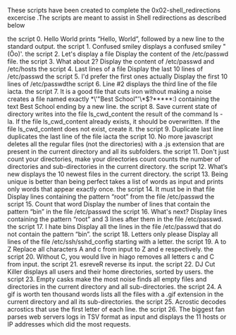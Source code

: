 These scripts have been created to complete the 0x02-shell_redirections excercise .The scripts are meant to assist in Shell redirections as described below

the script 0. Hello World prints “Hello, World”, followed by a new line to the standard output.
the script 1. Confused smiley displays a confused smiley "(Ôo)'.
the script 2. Let's display a file Display the content of the /etc/passwd file.
the script 3. What about 2? Display the content of /etc/passwd and /etc/hosts
the script 4. Last lines of a file Display the last 10 lines of /etc/passwd
the script 5. I'd prefer the first ones actually Display the first 10 lines of /etc/passwdthe script 6. Line #2 displays the third line of the file iacta.
the script 7. It is a good file that cuts iron without making a noise creates a file named exactly \*\\'"Best School"\'\\*$\?\*\*\*\*\*:) containing the text Best School ending by a new line.
the script 8. Save current state of directory writes into the file ls_cwd_content the result of the command ls -la. If the file ls_cwd_content already exists, it should be overwritten. If the file ls_cwd_content does not exist, create it.
the script 9. Duplicate last line duplicates the last line of the file iacta
the script 10. No more javascript deletes all the regular files (not the directories) with a .js extension that are present in the current directory and all its subfolders.
the script 11. Don't just count your directories, make your directories count counts the number of directories and sub-directories in the current directory.
the script 12. What’s new displays the 10 newest files in the current directory.
the script 13. Being unique is better than being perfect takes a list of words as input and prints only words that appear exactly once.
the script 14. It must be in that file Display lines containing the pattern “root” from the file /etc/passwd
the script 15. Count that word Display the number of lines that contain the pattern “bin” in the file /etc/passwd
the script 16. What's next? Display lines containing the pattern “root” and 3 lines after them in the file /etc/passwd.
the script 17. I hate bins Display all the lines in the file /etc/passwd that do not contain the pattern “bin”.
the script 18. Letters only please Display all lines of the file /etc/ssh/sshd_config starting with a letter.
the script 19. A to Z Replace all characters A and c from input to Z and e respectively.
the script 20. Without C, you would live in hiago removes all letters c and C from input.
the script 21. esreveR reverse its input.
the script 22. DJ Cut Killer displays all users and their home directories, sorted by users.
the script 23. Empty casks make the most noise finds all empty files and directories in the current directory and all sub-directories.
the script 24. A gif is worth ten thousand words lists all the files with a .gif extension in the current directory and all its sub-directories.
the script 25. Acrostic decodes acrostics that use the first letter of each line.
the script 26. The biggest fan parses web servers logs in TSV format as input and displays the 11 hosts or IP addresses which did the most requests.

